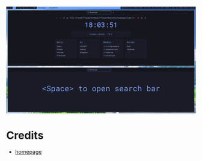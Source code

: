 ![](https://raw.githubusercontent.com/TTlaugh/BeautyFox/master/screenshot.png)
# Credits
- [homepage](https://github.com/Jaredk3nt/homepage)
